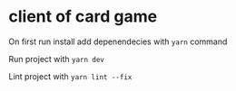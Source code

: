 # client of card game

On first run install add depenendecies with `yarn` command

Run project with `yarn dev`

Lint project with `yarn lint --fix`
